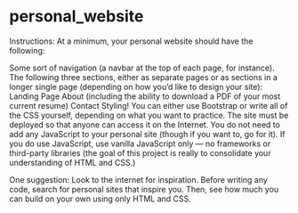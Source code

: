 # personal_website

Instructions:
At a minimum, your personal website should have the following:

Some sort of navigation (a navbar at the top of each page, for instance).
The following three sections, either as separate pages or as sections in a longer single page (depending on how you’d like to design your site):
Landing Page
About (including the ability to download a PDF of your most current resume)
Contact
Styling! You can either use Bootstrap or write all of the CSS yourself, depending on what you want to practice.
The site must be deployed so that anyone can access it on the Internet.
You do not need to add any JavaScript to your personal site (though if you want to, go for it). If you do use JavaScript, use vanilla JavaScript only — no frameworks or third-party libraries (the goal of this project is really to consolidate your understanding of HTML and CSS.)

One suggestion: Look to the internet for inspiration. Before writing any code, search for personal sites that inspire you. Then, see how much you can build on your own using only HTML and CSS.
